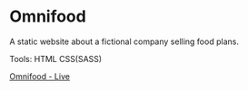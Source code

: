 # Omnifood

A static website about a fictional company selling food plans. 

Tools: 
HTML
CSS(SASS)

[Omnifood - Live](https://wojtalewicz-omnifood.herokuapp.com/index.html)
